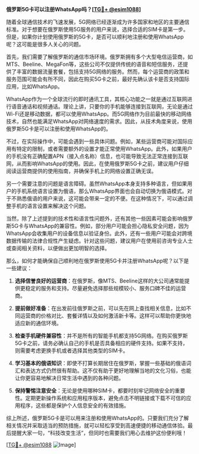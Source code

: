 **俄罗斯5G卡可以注册WhatsApp吗？[[TG💪+ @esim1088](https://t.me/s/esim1088)]**

随着全球通信技术的飞速发展，5G网络已经逐渐成为许多国家和地区的主要通信标准。对于想要在俄罗斯使用5G服务的用户来说，选择合适的SIM卡是第一步。但是，如果你计划使用俄罗斯的5G卡，是否可以顺利地注册和使用WhatsApp呢？这可能是很多人关心的问题。

首先，我们需要了解俄罗斯的通信市场环境。俄罗斯拥有多个大型电信运营商，如MTS、Beeline、MegaFon等，这些公司不仅提供传统的语音和短信服务，还提供了丰富的数据流量套餐，包括支持5G网络的服务。然而，每个运营商的政策和服务范围可能会有所不同，因此在购买5G卡之前，最好先确认该卡是否支持国际应用，比如WhatsApp。

WhatsApp作为一个全球流行的即时通讯工具，其核心功能之一就是通过互联网进行语音通话和视频通话。理论上讲，只要你的手机能够连接到互联网，无论是通过Wi-Fi还是移动数据，都可以使用WhatsApp。而5G网络作为目前最快的移动网络技术，自然也能满足WhatsApp对网络速度的需求。因此，从技术角度来说，使用俄罗斯5G卡是可以注册和使用WhatsApp的。

不过，在实际操作中，可能会遇到一些具体问题。例如，某些运营商可能对国际应用有特定的限制，或者需要额外的设置才能正常使用WhatsApp。此外，如果用户的手机没有正确配置APN（接入点名称）信息，也可能导致无法正常连接到互联网，从而影响WhatsApp的使用。因此，在使用俄罗斯5G卡之前，建议用户仔细阅读运营商提供的使用指南，并确保手机上的网络设置正确无误。

另一个需要注意的问题是语言障碍。虽然WhatsApp本身支持多种语言，但如果用户的手机系统语言设置为俄语，那么WhatsApp界面也会自动切换为俄语模式。对于不熟悉俄语的用户来说，这可能会带来一定的不便。在这种情况下，可以通过调整手机的语言设置来解决这个问题。

当然，除了上述提到的技术性和语言性问题外，还有其他一些因素可能会影响俄罗斯5G卡与WhatsApp的兼容性。例如，部分用户可能会担心隐私安全问题，因为WhatsApp会收集用户的设备信息以验证身份。此外，还有一些用户可能会对跨境数据传输的法律合规性产生疑虑。针对这些问题，建议用户在使用前咨询专业人士或查阅相关资料，以便做出更加明智的选择。

那么，如何才能确保自己顺利地在俄罗斯使用5G卡并注册WhatsApp呢？以下是一些建议：

1. **选择信誉良好的运营商**：在俄罗斯，像MTS、Beeline这样的大公司通常能提供更稳定的服务和支持。尽量避免选择那些规模较小、服务口碑不佳的运营商。

2. **提前做好准备**：在出发前往俄罗斯之前，可以先在网上查找相关信息，比如不同运营商的价格对比、套餐详情以及如何激活新卡等。这样可以帮助你更快地适应新的通信环境。

3. **检查手机硬件兼容性**：并不是所有的智能手机都支持5G网络。在购买俄罗斯5G卡之前，请务必确认自己的手机是否具备相应的硬件支持。如果不支持，则需要考虑更换手机或者选择其他类型的SIM卡。

4. **学习基本的俄语知识**：即使不打算长期居住在俄罗斯，掌握一些基础的俄语词汇和表达方式仍然很有帮助。这不仅有助于更好地理解当地的文化习俗，也能让你更容易地解决日常生活中遇到的各种问题。

5. **保持警惕注意安全**：无论是使用哪种SIM卡，都要时刻牢记网络安全的重要性。定期更新操作系统和应用程序版本，避免点击不明链接或下载不可信的应用程序，这些都是保护个人信息安全的有效措施。

综上所述，俄罗斯5G卡是可以用来注册和使用WhatsApp的。只要我们充分了解相关情况并采取适当的预防措施，就可以轻松享受到高速便捷的移动通信体验。最后提醒大家一句，“科技改变生活”，但同时也需要我们用心去维护这份便利哦！

[[TG💪+ @esim1088](https://t.me/s/esim1088) ![Image](https://i.postimg.cc/4NQfJmqS/Snipaste-2025-05-13-00-14-12.png)]